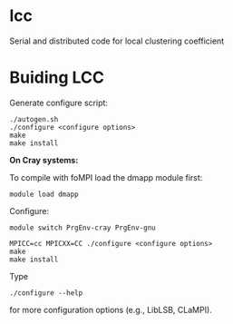 # lcc
Serial and distributed code for local clustering coefficient

# Buiding LCC

Generate configure script:
```
./autogen.sh
./configure <configure options>
make 
make install
```


**On Cray systems:**

To compile with foMPI load the dmapp module first:
```
module load dmapp
```

Configure:
```
module switch PrgEnv-cray PrgEnv-gnu

MPICC=cc MPICXX=CC ./configure <configure options>
make
make install
```

Type
```
./configure --help
```
for more configuration options (e.g., LibLSB, CLaMPI).

